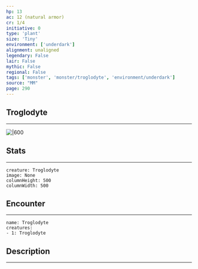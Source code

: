 ```yaml
---
hp: 13
ac: 12 (natural armor)
cr: 1/4
initiative: 0
type: 'plant'    
size: 'Tiny'
environment: ['underdark']
alignment: unaligned
legendary: False
lair: False
mythic: False
regional: False
tags: ['monster', 'monster/troglodyte', 'environment/underdark']
source: "MM"
page: 290
---
```


## Troglodyte
---

![|600](D:/Program%20Files/5e.tools/img/bestiary/MM/Troglodyte.jpg)

## Stats
---

```statblock
creature: Troglodyte
image: None
columnHeight: 500
columnWidth: 500
```

## Encounter
---

```encounter-table
name: Troglodyte
creatures:
- 1: Troglodyte
```

## Description
---




